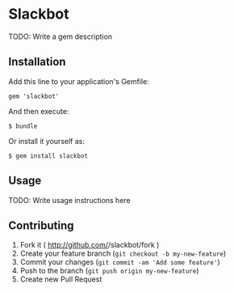 # Slackbot

TODO: Write a gem description

## Installation

Add this line to your application's Gemfile:

    gem 'slackbot'

And then execute:

    $ bundle

Or install it yourself as:

    $ gem install slackbot

## Usage

TODO: Write usage instructions here

## Contributing

1. Fork it ( http://github.com/<my-github-username>/slackbot/fork )
2. Create your feature branch (`git checkout -b my-new-feature`)
3. Commit your changes (`git commit -am 'Add some feature'`)
4. Push to the branch (`git push origin my-new-feature`)
5. Create new Pull Request
